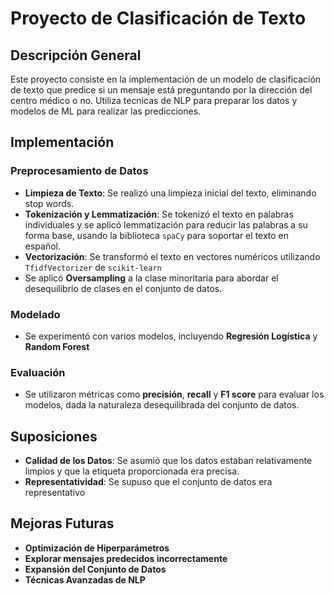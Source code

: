 # Proyecto de Clasificación de Texto

## Descripción General
Este proyecto consiste en la implementación de un modelo de clasificación de texto que predice si un mensaje está preguntando por la dirección del centro médico o no. Utiliza tecnicas de NLP para preparar los datos y modelos de ML para realizar las predicciones.

## Implementación

### Preprocesamiento de Datos
- **Limpieza de Texto**: Se realizó una limpieza inicial del texto, eliminando stop words.
- **Tokenización y Lemmatización**: Se tokenizó el texto en palabras individuales y se aplicó lemmatización para reducir las palabras a su forma base, usando la biblioteca `spaCy` para soportar el texto en español.
- **Vectorización**: Se transformó el texto en vectores numéricos utilizando `TfidfVectorizer` de `scikit-learn`
- Se aplicó **Oversampling** a la clase minoritaria para abordar el desequilibrio de clases en el conjunto de datos.
  
### Modelado
- Se experimentó con varios modelos, incluyendo **Regresión Logística** y **Random Forest**

### Evaluación
- Se utilizaron métricas como **precisión**, **recall** y **F1 score** para evaluar los modelos, dada la naturaleza desequilibrada del conjunto de datos.

## Suposiciones
- **Calidad de los Datos**: Se asumió que los datos estaban relativamente limpios y que la etiqueta proporcionada era precisa.
- **Representatividad**:  Se supuso que el conjunto de datos era representativo

## Mejoras Futuras
- **Optimización de Hiperparámetros**
- **Explorar mensajes predecidos incorrectamente**
- **Expansión del Conjunto de Datos**
- **Técnicas Avanzadas de NLP**
